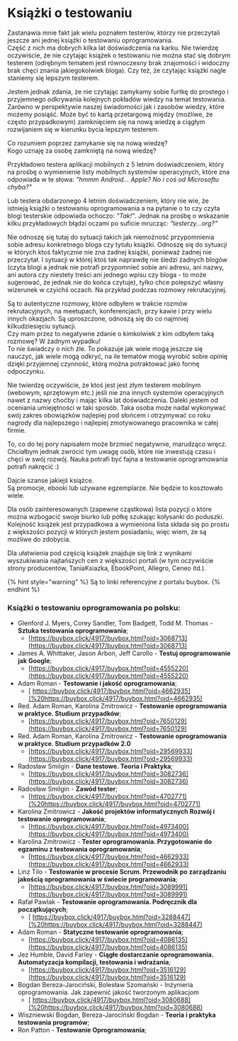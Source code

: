 # Książki o testowaniu

Zastanawia mnie fakt jak wielu poznałem testerów, którzy nie przeczytali jeszcze ani jednej książki o testowaniu oprogramowania.  
Część z nich ma dobrych kilka lat doświadczenia na karku. Nie twierdzę oczywiście, że nie czytając książek o testowaniu nie można stać się dobrym testerem \(odrębnym tematem jest równoczesny brak znajomości i widoczny brak chęci znania jakiegokolwiek bloga\). Czy też, że czytając książki nagle staniemy się lepszym testerem.

Jestem jednak zdania, że nie czytając zamykamy sobie furtkę do prostego i przyjemnego odkrywania kolejnych pokładów wiedzy na temat testowania. Zarówno w perspektywie naszej świadomości jak i zasobów wiedzy, które możemy posiąść. Może być to kartą przetargową między \(możliwe, że często przypadkowym\) zamknięciem się na nową wiedzę a ciągłym rozwijaniem się w kierunku bycia lepszym testerem.

Co rozumiem poprzez zamykanie się na nową wiedzę?  
Kogo uznaję za osobę zamkniętą na nową wiedzę?

Przykładowo testera aplikacji mobilnych z 5 letnim doświadczeniem, który na prośbę o wymienienie listy mobilnych systemów operacyjnych, które zna odpowiada w te słowa: _"hmmm Android... Apple? No i coś od Microsoftu chyba?"_

Lub testera obdarzonego 4 letnim doświadczeniem, który nie wie, że istnieją książki o testowaniu oprogramowania a na pytanie o to czy czyta blogi testerskie odpowiada ochoczo: _"Tak!"_. Jednak na prośbę o wskazanie kilku przykładowych błądzi oczami po suficie mrucząc: _"testerzy...org?"_

Nie odnoszę się tutaj do sytuacji takich jak niemożność przypomnienia sobie adresu konkretnego bloga czy tytułu książki. Odnoszę się do sytuacji w których ktoś faktycznie nie zna żadnej książki, ponieważ żadnej nie przeczytał. I sytuacji w której ktoś tak naprawdę nie śledzi żadnych blogów \(czyta blogi a jednak nie potrafi przypomnieć sobie ani adresu, ani nazwy, ani autora czy niestety treści ani jednego wpisu czy bloga - to może sugerować, że jednak nie do końca czytuje\), tylko chce polepszyć własny wizerunek w czyichś oczach. Na przykład podczas rozmowy rekrutacyjnej.

Są to autentyczne rozmowy, które odbyłem w trakcie rozmów rekrutacyjnych, na meetupach, konferencjach, przy kawie i przy wielu innych okazjach. Są uproszczone, odnoszą się do co najmniej kilkudziesięciu sytuacji.  
Czy mam przez to negatywne zdanie o kimkolwiek z kim odbyłem taką rozmowę? W żadnym wypadku!  
To nie świadczy o nich źle. To pokazuje jak wiele mogą jeszcze się nauczyć, jak wiele mogą odkryć, na ile tematów mogą wyrobić sobie opinię dzięki przyjemnej czynność, którą można potraktować jako formę odpoczynku.

Nie twierdzę oczywiście, że ktoś jest jest złym testerem mobilnym \(webowym, sprzętowym etc.\) jeśli nie zna innych systemów operacyjnych nawet z nazwy choćby i mając kilka lat doświadczenia. Daleki jestem od oceniania umiejętności w taki sposób. Taka osoba może nadal wykonywać swój zakres obowiązków najlepiej pod słońcem i otrzymywać co roku nagrody dla najlepszego i najlepiej zmotywowanego pracownika w całej firmie.

To, co do tej pory napisałem może brzmieć negatywnie, marudząco wręcz. Chciałbym jednak zwrócić tym uwagę osób, które nie inwestują czasu i chęci w swój rozwój. Nauka potrafi być fajna a testowanie oprogramowania potrafi nakręcić :\)

Dajcie szanse jakiejś książce.  
Są promocje, ebooki lub używane egzemplarze. Nie będzie to kosztowało wiele.

Dla osób zainteresowanych \(zapewne cząstkowa\) lista pozycji o które można wzbogacić swoje biurko lub półkę szukając kołysanki do poduszki. Kolejność książek jest przypadkowa a wymieniona lista składa się po prostu z większości pozycji w których jestem posiadaniu, więc wiem, że są możliwe do zdobycia.

Dla ułatwienia pod częścią książek znajduje się link z wynikami wyszukiwania najtańszych cen z większości portali \(w tym oczywiście strony producentów, TaniaKsiazka, EbookPoint, Allegro, Ceneo itd.\).

{% hint style="warning" %}
Są to linki referencyjne z portalu buybox.
{% endhint %}

### Książki o testowaniu oprogramowania po polsku:

* Glenford J. Myers, Corey Sandler, Tom Badgett, Todd M. Thomas - **Sztuka testowania oprogramowania**;
  * [https://buybox.click/4917/buybox.html?oid=3068713](https://buybox.click/4917/buybox.html?oid=3068713)  
* James A. Whittaker, Jason Arbon, Jeff Carollo - **Testuj oprogramowanie jak Google**;
  * [https://buybox.click/4917/buybox.html?oid=4555220](https://buybox.click/4917/buybox.html?oid=4555220)  
* Adam Roman - **Testowanie i jakość oprogramowania**;
  * [ https://buybox.click/4917/buybox.html?oid=4662935](%20https://buybox.click/4917/buybox.html?oid=4662935)  
* Red. Adam Roman, Karolina Zmitrowicz - **Testowanie oprogramowania w praktyce. Studium przypadków**;
  * [https://buybox.click/4917/buybox.html?oid=7650129](https://buybox.click/4917/buybox.html?oid=7650129) 
* Red. Adam Roman, Karolina Zmitrowicz - **Testowanie oprogramowania w praktyce. Studium przypadków 2.0**
  * [https://buybox.click/4917/buybox.html?oid=29569933](https://buybox.click/4917/buybox.html?oid=29569933) 
* Radosław Smilgin - **Dane testowe. Teoria i Praktyka**;
  * [https://buybox.click/4917/buybox.html?oid=3082736](https://buybox.click/4917/buybox.html?oid=3082736)  
* Radosław Smilgin - **Zawód tester**;
  * [https://buybox.click/4917/buybox.html?oid=4702771](%20https://buybox.click/4917/buybox.html?oid=4702771)  
* Karolina Zmitrowicz - **Jakość projektów informatycznych Rozwój i testowanie oprogramowania**;
  * [https://buybox.click/4917/buybox.html?oid=4973400](https://buybox.click/4917/buybox.html?oid=4973400)  
* Karolina Zmitrowicz - **Tester oprogramowania. Przygotowanie do egzaminu z testowania oprogramowania**;
  * [https://buybox.click/4917/buybox.html?oid=4662933](https://buybox.click/4917/buybox.html?oid=4662933)  
* Linz Tilo - **Testowanie w procesie Scrum. Przewodnik po zarządzaniu jakością oprogramowania w świecie programowania**;
  * [https://buybox.click/4917/buybox.html?oid=3089991](https://buybox.click/4917/buybox.html?oid=3089991)  
* Rafał Pawlak - **Testowanie oprogramowania. Podręcznik dla początkujących**;
  * [ https://buybox.click/4917/buybox.html?oid=3288447](%20https://buybox.click/4917/buybox.html?oid=3288447)  
* Adam Roman - **Statyczne testowanie oprogramowania**;
  * [https://buybox.click/4917/buybox.html?oid=4086135](https://buybox.click/4917/buybox.html?oid=4086135)  
* Jez Humble, David Farley - **Ciągłe dostarczanie oprogramowania. Automatyzacja kompilacji, testowania i wdrażania**;
  * [https://buybox.click/4917/buybox.html?oid=3516129](https://buybox.click/4917/buybox.html?oid=3516129)  
* Bogdan Bereza-Jarociński, Bolesław Szomański - Inżynieria oprogramowania. Jak zapewnić jakość tworzonym aplikacjom
  * [ https://buybox.click/4917/buybox.html?oid=3080688](%20https://buybox.click/4917/buybox.html?oid=3080688) 
* Wiszniewski Bogdan, Bereza-Jarociński Bogdan - **Teoria i praktyka testowania programów**;  
* Ron Patton - **Testowanie Oprogramowania**;



